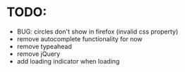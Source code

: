 # TODO:

- BUG: circles don't show in firefox (invalid css property)
- remove autocomplete functionality for now
- remove typeahead
- remove jQuery
- add loading indicator when loading
